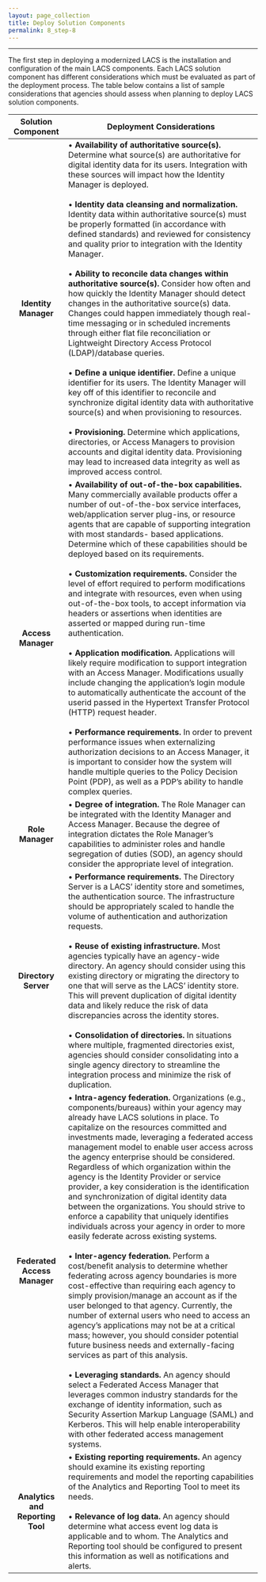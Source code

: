 ```yaml
---
layout: page_collection
title: Deploy Solution Components
permalink: 8_step-8
---
```

<script>
$(function() {
  $( "#accordion" ).accordion({
    heightStyle: "content",
    collapsible: "true",
    active: "false"
  });
});
</script>

<script src="https://use.fontawesome.com/e20c671b68.js"></script>
-----------------------------------------------------------

The first step in deploying a modernized LACS is the installation and configuration of the main LACS components. Each LACS solution component has different considerations which must be evaluated as part of the deployment process. The table below contains a list of sample considerations that agencies should assess when planning to deploy LACS solution components.

| <center> Solution Component </center> | <center>Deployment Considerations </center> |
|:-------------------------------------:|-----------------------------------|
| **Identity Manager** | • **Availability of authoritative source(s).** Determine what source(s) are authoritative for digital identity data for its users. Integration with these sources will impact how the Identity Manager is deployed. <br><br> • **Identity data cleansing and normalization.** Identity data within authoritative source(s) must be properly formatted (in accordance with defined standards) and reviewed for consistency and quality prior to integration with the Identity Manager. <br><br> • **Ability to reconcile data changes within authoritative source(s).** Consider how often and how quickly the Identity Manager should detect changes in the authoritative source(s) data. Changes could happen immediately though real-time messaging or in scheduled increments through either flat file reconciliation or Lightweight Directory Access Protocol (LDAP)/database queries. <br><br> • **Define a unique identifier.** Define a unique identifier for its users. The Identity Manager will key off of this identifier to reconcile and synchronize digital identity data with authoritative source(s) and when provisioning to resources. <br><br> • **Provisioning.** Determine which applications, directories, or Access Managers to provision accounts and digital identity data. Provisioning may lead to increased data integrity as well as improved access control. |
| **Access Manager** | • **Availability of out-of-the-box capabilities.** Many commercially available products offer a number of out-of-the-box service interfaces, web/application server plug-ins, or resource agents that are capable of supporting integration with most standards- based applications. Determine which of these capabilities should be deployed based on its requirements. <br><br> • **Customization requirements.** Consider the level of effort required to perform modifications and integrate with resources, even when using out-of-the-box tools, to accept information via headers or assertions when identities are asserted or mapped during run-time authentication. <br><br> • **Application modification.** Applications will likely require modification to support integration with an Access Manager. Modifications usually include changing the application’s login module to automatically authenticate the account of the userid passed in the Hypertext Transfer Protocol (HTTP) request header. <br><br> • **Performance requirements.** In order to prevent performance issues when externalizing authorization decisions to an Access Manager, it is important to consider how the system will handle multiple queries to the Policy Decision Point (PDP), as well as a PDP’s ability to handle complex queries. |
| **Role Manager** | • **Degree of integration.** The Role Manager can be integrated with the Identity Manager and Access Manager. Because the degree of integration dictates the Role Manager’s capabilities to administer roles and handle segregation of duties (SOD), an agency should consider the appropriate level of integration.
| **Directory Server** | • **Performance requirements.** The Directory Server is a LACS’ identity store and sometimes, the authentication source. The infrastructure  should  be appropriately scaled to handle the volume of authentication and authorization requests. <br><br> •	**Reuse of existing infrastructure.** Most agencies typically have an agency-wide directory. An agency should consider using this existing directory or migrating the directory to one that will serve as the LACS’ identity store. This will prevent duplication of digital identity data and likely reduce the risk of data discrepancies across the identity stores. <br><br> • **Consolidation of directories.** In situations where multiple, fragmented directories exist, agencies should consider consolidating into a single agency directory to streamline the integration process and minimize the risk of duplication. |
| **Federated Access Manager** | • **Intra-agency federation.** Organizations (e.g., components/bureaus) within your agency may already have LACS solutions in place. To capitalize on the resources committed and investments made, leveraging a federated access management model to enable user access across the agency enterprise should be considered. Regardless of which organization within the agency is the Identity Provider or service provider, a key consideration is the identification and synchronization of digital identity data between the organizations. You should strive to enforce a capability that uniquely identifies individuals across your agency in order to more easily federate across existing systems. <br><br> • **Inter-agency federation.** Perform a cost/benefit analysis to determine whether federating across agency boundaries is more cost-effective than requiring each agency to simply provision/manage an account as if the user belonged to that agency. Currently, the number of external users who need to access an agency’s applications may not be at a critical mass; however, you should consider potential future business needs and externally-facing services as part of this analysis. <br><br> • **Leveraging standards.** An agency should select a Federated Access Manager that leverages common industry standards for the exchange of identity information, such as Security Assertion Markup Language (SAML) and Kerberos. This will help enable interoperability with other federated access management systems. | 
| **Analytics and Reporting Tool** | •	**Existing reporting requirements.** An agency should examine its existing reporting requirements and model the reporting capabilities of the Analytics and Reporting Tool to meet its needs. <br><br> • **Relevance of log data.** An agency should determine what access event log data is applicable and to whom. The Analytics and Reporting tool should be configured to present this information as well as notifications and alerts. |






















